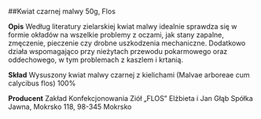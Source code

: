 ##Kwiat czarnej malwy 50g, Flos

**Opis** Według literatury zielarskiej kwiat malwy idealnie sprawdza się w formie okładów na wszelkie problemy z oczami, jak stany zapalne, zmęczenie, pieczenie czy drobne uszkodzenia mechaniczne. Dodatkowo działa wspomagająco przy nieżytach przewodu pokarmowego oraz oddechowego, w tym problemach z kaszlem i krtanią.

**Skład** Wysuszony kwiat malwy czarnej z kielichami (Malvae arboreae cum calycibus flos) 100%

**Producent** Zakład Konfekcjonowania Ziół „FLOS” Elżbieta i Jan Głąb Spółka Jawna, Mokrsko 118, 98-345 Mokrsko
